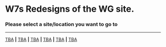 # W7s Redesigns of the WG site.

### Please select a site/location you want to go to

---

[TBA](#) **|** [TBA](#) **|** [TBA](#) **|** [TBA](#) **|** [TBA](#) **|** [TBA](#)
